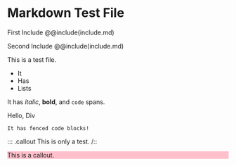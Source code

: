 # Markdown Test File

First Include
@@include(include.md)

Second Include
@@include(include.md)

This is a test file.

- It
- Has
- Lists

It has _italic_, **bold**, and `code` spans.

<div>
Hello, Div
</div>

```
It has fenced code blocks!
```

::: .callout
This is only a test.
/::

<div class="callout">
    This is a callout.
</div>

<style> 
    .callout {
        background: pink;
    }
</style>
